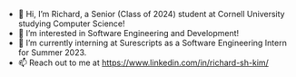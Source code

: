 - 👋 Hi, I’m Richard, a Senior (Class of 2024) student at Cornell University studying Computer Science!
- 👀 I’m interested in Software Engineering and Development!
- 🌱 I’m currently interning at Surescripts as a Software Engineering Intern for Summer 2023.
- 📫 Reach out to me at https://www.linkedin.com/in/richard-sh-kim/

<!---
richardshkimm/richardshkimm is a ✨ special ✨ repository because its `README.md` (this file) appears on your GitHub profile.
You can click the Preview link to take a look at your changes.
--->
